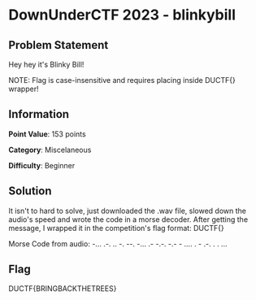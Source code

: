 #  DownUnderCTF 2023 - blinkybill

## Problem Statement

Hey hey it's Blinky Bill!

NOTE: Flag is case-insensitive and requires placing inside DUCTF{} wrapper!

## Information

**Point Value**: 153 points

**Category**: Miscelaneous

**Difficulty**: Beginner

## Solution

It isn't to hard to solve, just downloaded the .wav file, slowed down the audio's speed and wrote the code in a morse decoder. After getting the message, I wrapped it in the competition's flag format: DUCTF{}

Morse Code from audio: -... .-. .. -. --. -... .- -.-. -.- - .... . - .-. . . ...

## Flag

DUCTF{BRINGBACKTHETREES}

